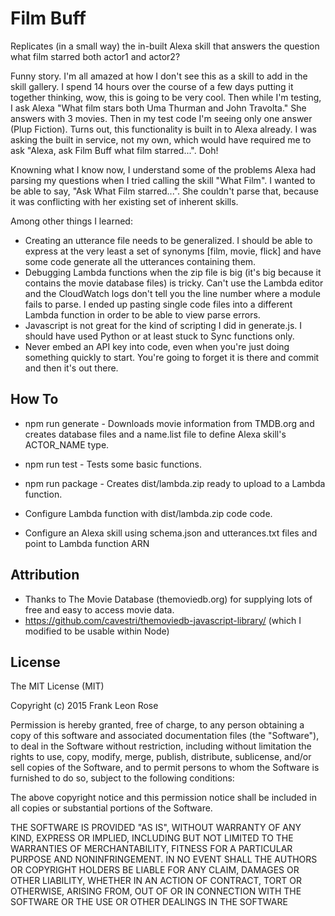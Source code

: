 # Film Buff
Replicates (in a small way) the in-built Alexa skill that answers the question what film starred both actor1 and actor2?

Funny story. I'm all amazed at how I don't see this as a skill to add in the skill gallery. I spend 14 hours over the course of a few days putting it together thinking, wow, this is going to be very cool. Then while I'm testing, I ask Alexa "What film stars both Uma Thurman and John Travolta." She answers with 3 movies. Then in my test code I'm seeing only one answer (Plup Fiction). Turns out, this functionality is built in to Alexa already. I was asking the built in service, not my own, which would have required me to ask "Alexa, ask Film Buff what film starred...". Doh!

Knowning what I know now, I understand some of the problems Alexa had parsing my questions when I tried calling the skill "What Film". I wanted to be able to say, "Ask What Film starred...". She couldn't parse that, because it was conflicting with her existing set of inherent skills.

Among other things I learned:

 - Creating an utterance file needs to be generalized. I should be able to express at the very least a set of synonyms [film, movie, flick] and have some code generate all the utterances containing them.
 - Debugging Lambda functions when the zip file is big (it's big because it contains the movie database files) is tricky. Can't use the Lambda editor and the CloudWatch logs don't tell you the line number where a module fails to parse. I ended up pasting single code files into a different Lambda function in order to be able to view parse errors.
 - Javascript is not great for the kind of scripting I did in generate.js. I should have used Python or at least stuck to Sync functions only.
 - Never embed an API key into code, even when you're just doing something quickly to start. You're going to forget it is there and commit and then it's out there.
 
## How To
 - npm run generate - Downloads movie information from TMDB.org and creates database files and a name.list file to define Alexa skill's ACTOR_NAME type.
 - npm run test - Tests some basic functions.
 - npm run package - Creates dist/lambda.zip ready to upload to a Lambda function.
 
 - Configure Lambda function with dist/lambda.zip code code.
 - Configure an Alexa skill using schema.json and utterances.txt files and point to Lambda function ARN

## Attribution
 - Thanks to The Movie Database (themoviedb.org) for supplying lots of free and easy to access movie data.
 - https://github.com/cavestri/themoviedb-javascript-library/ (which I modified to be usable within Node)
 
## License
The MIT License (MIT)

Copyright (c) 2015 Frank Leon Rose

Permission is hereby granted, free of charge, to any person obtaining a copy of this software and associated documentation files (the "Software"), to deal in the Software without restriction, including without limitation the rights to use, copy, modify, merge, publish, distribute, sublicense, and/or sell copies of the Software, and to permit persons to whom the Software is furnished to do so, subject to the following conditions:

The above copyright notice and this permission notice shall be included in all copies or substantial portions of the Software.

THE SOFTWARE IS PROVIDED "AS IS", WITHOUT WARRANTY OF ANY KIND, EXPRESS OR IMPLIED, INCLUDING BUT NOT LIMITED TO THE WARRANTIES OF MERCHANTABILITY, FITNESS FOR A PARTICULAR PURPOSE AND NONINFRINGEMENT. IN NO EVENT SHALL THE AUTHORS OR COPYRIGHT HOLDERS BE LIABLE FOR ANY CLAIM, DAMAGES OR OTHER LIABILITY, WHETHER IN AN ACTION OF CONTRACT, TORT OR OTHERWISE, ARISING FROM, OUT OF OR IN CONNECTION WITH THE SOFTWARE OR THE USE OR OTHER DEALINGS IN THE SOFTWARE
